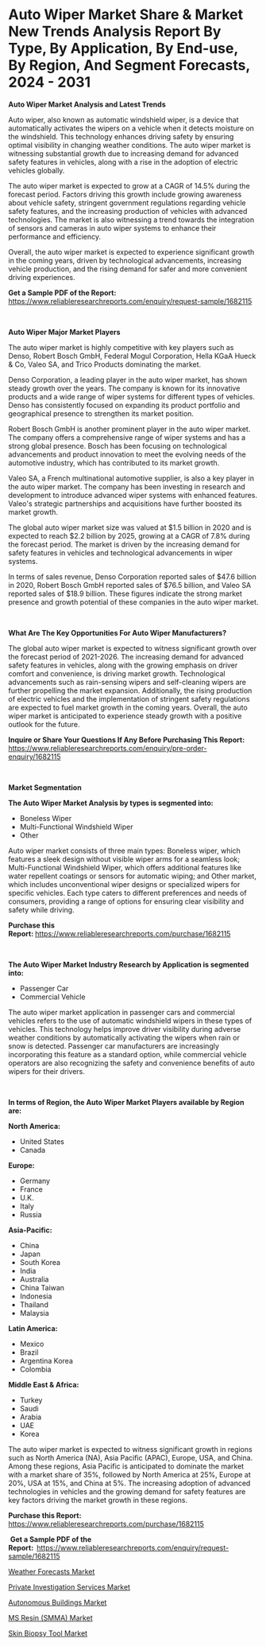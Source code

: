 <p><h1>Auto Wiper Market Share & Market New Trends Analysis Report By Type, By Application, By End-use, By Region, And Segment Forecasts, 2024 - 2031</h1></p><p><strong>Auto Wiper Market Analysis and Latest Trends</strong></p>
<p><p>Auto wiper, also known as automatic windshield wiper, is a device that automatically activates the wipers on a vehicle when it detects moisture on the windshield. This technology enhances driving safety by ensuring optimal visibility in changing weather conditions. The auto wiper market is witnessing substantial growth due to increasing demand for advanced safety features in vehicles, along with a rise in the adoption of electric vehicles globally.</p><p>The auto wiper market is expected to grow at a CAGR of 14.5% during the forecast period. Factors driving this growth include growing awareness about vehicle safety, stringent government regulations regarding vehicle safety features, and the increasing production of vehicles with advanced technologies. The market is also witnessing a trend towards the integration of sensors and cameras in auto wiper systems to enhance their performance and efficiency.</p><p>Overall, the auto wiper market is expected to experience significant growth in the coming years, driven by technological advancements, increasing vehicle production, and the rising demand for safer and more convenient driving experiences.</p></p>
<p><strong>Get a Sample PDF of the Report:&nbsp;</strong> <a href="https://www.reliableresearchreports.com/enquiry/request-sample/1682115">https://www.reliableresearchreports.com/enquiry/request-sample/1682115</a></p>
<p>&nbsp;</p>
<p><strong>Auto Wiper Major Market Players</strong></p>
<p><p>The auto wiper market is highly competitive with key players such as Denso, Robert Bosch GmbH, Federal Mogul Corporation, Hella KGaA Hueck & Co, Valeo SA, and Trico Products dominating the market. </p><p>Denso Corporation, a leading player in the auto wiper market, has shown steady growth over the years. The company is known for its innovative products and a wide range of wiper systems for different types of vehicles. Denso has consistently focused on expanding its product portfolio and geographical presence to strengthen its market position.</p><p>Robert Bosch GmbH is another prominent player in the auto wiper market. The company offers a comprehensive range of wiper systems and has a strong global presence. Bosch has been focusing on technological advancements and product innovation to meet the evolving needs of the automotive industry, which has contributed to its market growth.</p><p>Valeo SA, a French multinational automotive supplier, is also a key player in the auto wiper market. The company has been investing in research and development to introduce advanced wiper systems with enhanced features. Valeo's strategic partnerships and acquisitions have further boosted its market growth.</p><p>The global auto wiper market size was valued at $1.5 billion in 2020 and is expected to reach $2.2 billion by 2025, growing at a CAGR of 7.8% during the forecast period. The market is driven by the increasing demand for safety features in vehicles and technological advancements in wiper systems.</p><p>In terms of sales revenue, Denso Corporation reported sales of $47.6 billion in 2020, Robert Bosch GmbH reported sales of $76.5 billion, and Valeo SA reported sales of $18.9 billion. These figures indicate the strong market presence and growth potential of these companies in the auto wiper market.</p></p>
<p>&nbsp;</p>
<p><strong>What Are The Key Opportunities For Auto Wiper Manufacturers?</strong></p>
<p><p>The global auto wiper market is expected to witness significant growth over the forecast period of 2021-2026. The increasing demand for advanced safety features in vehicles, along with the growing emphasis on driver comfort and convenience, is driving market growth. Technological advancements such as rain-sensing wipers and self-cleaning wipers are further propelling the market expansion. Additionally, the rising production of electric vehicles and the implementation of stringent safety regulations are expected to fuel market growth in the coming years. Overall, the auto wiper market is anticipated to experience steady growth with a positive outlook for the future.</p></p>
<p><strong>Inquire or Share Your Questions If Any Before Purchasing This Report:</strong> <a href="https://www.reliableresearchreports.com/enquiry/pre-order-enquiry/1682115">https://www.reliableresearchreports.com/enquiry/pre-order-enquiry/1682115</a></p>
<p>&nbsp;</p>
<p><strong>Market Segmentation</strong></p>
<p><strong>The Auto Wiper Market Analysis by types is segmented into:</strong></p>
<p><ul><li>Boneless Wiper</li><li>Multi-Functional Windshield Wiper</li><li>Other</li></ul></p>
<p><p>Auto wiper market consists of three main types: Boneless wiper, which features a sleek design without visible wiper arms for a seamless look; Multi-Functional Windshield Wiper, which offers additional features like water repellent coatings or sensors for automatic wiping; and Other market, which includes unconventional wiper designs or specialized wipers for specific vehicles. Each type caters to different preferences and needs of consumers, providing a range of options for ensuring clear visibility and safety while driving.</p></p>
<p><strong>Purchase this Report:&nbsp;</strong><a href="https://www.reliableresearchreports.com/purchase/1682115">https://www.reliableresearchreports.com/purchase/1682115</a></p>
<p>&nbsp;</p>
<p><strong>The Auto Wiper Market Industry Research by Application is segmented into:</strong></p>
<p><ul><li>Passenger Car</li><li>Commercial Vehicle</li></ul></p>
<p><p>The auto wiper market application in passenger cars and commercial vehicles refers to the use of automatic windshield wipers in these types of vehicles. This technology helps improve driver visibility during adverse weather conditions by automatically activating the wipers when rain or snow is detected. Passenger car manufacturers are increasingly incorporating this feature as a standard option, while commercial vehicle operators are also recognizing the safety and convenience benefits of auto wipers for their drivers.</p></p>
<p>&nbsp;</p>
<p><strong>In terms of Region, the Auto Wiper Market Players available by Region are:</strong></p>
<p>
    <p> <strong> North America: </strong>
        <ul>
            <li>United States</li>
            <li>Canada</li>
        </ul>
        </p> 
    <p> <strong> Europe: </strong>
        <ul>
            <li>Germany</li>
            <li>France</li>
            <li>U.K.</li>
            <li>Italy</li>
            <li>Russia</li>
        </ul>
        </p> 
    <p> <strong> Asia-Pacific: </strong>
        <ul>
            <li>China</li>
            <li>Japan</li>
            <li>South Korea</li>
            <li>India</li>
            <li>Australia</li>
            <li>China Taiwan</li>
            <li>Indonesia</li>
            <li>Thailand</li>
            <li>Malaysia</li>
        </ul>
        </p> 
    <p> <strong> Latin America: </strong>
        <ul>
            <li>Mexico</li>
            <li>Brazil</li>
            <li>Argentina Korea</li>
            <li>Colombia</li>
        </ul>
        </p> 
    <p> <strong> Middle East & Africa: </strong>
        <ul>
            <li>Turkey</li>
            <li>Saudi</li>
            <li>Arabia</li>
            <li>UAE</li>
            <li>Korea</li>
        </ul>
    </p>
    </p>
<p><p>The auto wiper market is expected to witness significant growth in regions such as North America (NA), Asia Pacific (APAC), Europe, USA, and China. Among these regions, Asia Pacific is anticipated to dominate the market with a market share of 35%, followed by North America at 25%, Europe at 20%, USA at 15%, and China at 5%. The increasing adoption of advanced technologies in vehicles and the growing demand for safety features are key factors driving the market growth in these regions.</p></p>
<p><strong>Purchase this Report: </strong><a href="https://www.reliableresearchreports.com/purchase/1682115">https://www.reliableresearchreports.com/purchase/1682115</a></p>
<p>&nbsp;<strong>Get a Sample PDF of the Report:&nbsp;&nbsp;</strong><a href="https://www.reliableresearchreports.com/enquiry/request-sample/1682115">https://www.reliableresearchreports.com/enquiry/request-sample/1682115</a></p>
<p><strong></strong></p>
<p><p><a href="https://medium.com/@elizabethalexander97/weather-forecasts-market-insights-into-market-cagr-market-trends-and-growth-strategies-16260dda43ed">Weather Forecasts Market</a></p><p><a href="https://medium.com/@sarahhopkins94/private-investigation-services-market-research-report-its-history-and-forecast-2024-to-2031-cbf15d24c5f6">Private Investigation Services Market</a></p><p><a href="https://medium.com/@sarahhopkins94/autonomous-buildings-market-exploring-market-share-market-trends-and-future-growth-8b3f5529fa40">Autonomous Buildings Market</a></p><p><a href="https://github.com/johnbach50/Market-Research-Report-List-2/blob/main/ms-resin-smma-market.md">MS Resin (SMMA) Market</a></p><p><a href="https://github.com/pjcfca/Market-Research-Report-List-1/blob/main/skin-biopsy-tool-market.md">Skin Biopsy Tool Market</a></p></p>